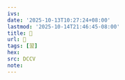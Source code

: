 ```yaml
---
ivs:
date: '2025-10-13T10:27:24+08:00'
lastmod: '2025-10-14T21:46:45-08:00'
title: 􁏴
url: 􁏴
tags: [翌]
hex: 
src: DCCV
note:
---
```


